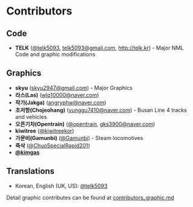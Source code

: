 # Contributors
## **Code**
  * **TELK** ([@telk5093](https://github.com/telk5093), telk5093@gmail.com, http://telk.kr) - Major NML Code and graphic modifications

## **Graphics**
  * **skyu** (skyu2947@gmail.com) - Major Graphics
  * **라스(Las)** (wlq10000@naver.com)
  * **작가(Jakga)** (angryphw@naver.com)
  * **초저항(Chojeohang)** (yunggu7410@naver.com) - Busan Line 4 tracks and vehicles
  * **오픈기차(Opentrain)** ([@opentrain](https://github.com/opentrain), gks3900@naver.com)
  * **kiwitree** ([@kiwitreekor](https://github.com/kiwitreekor))
  * **가문비(Gamunbi)** ([@Gamunbi](https://github.com/Gamunbi)) - Steam locomotives
  * **즉삭** ([@ChuoSpecialRapid201](https://github.com/ChuoSpecialRapid201))
  * **[@kimgas](https://github.com/kimgas)**

## Translations
  * Korean, English (UK, US): [@telk5093](https://github.com/telk5093)

  Detail graphic contributes can be found at [contributors_graphic.md](./contributors_graphic.md)